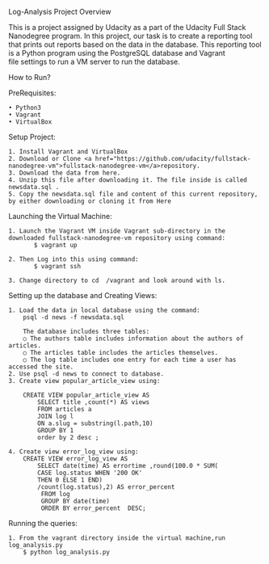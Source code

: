 Log-Analysis
Project Overview

This is a project assigned by Udacity as a part of the Udacity Full Stack Nanodegree program.
In this project, our task is to create a reporting tool that prints out reports based on the data in the database. This reporting tool is a Python program using the PostgreSQL database and Vagrant file settings to run a VM server to run the database.

How to Run?

PreRequisites:

	• Python3	
	• Vagrant	
	• VirtualBox
	
Setup Project:

	1. Install Vagrant and VirtualBox
	2. Download or Clone <a href="https://github.com/udacity/fullstack-nanodegree-vm">fullstack-nanodegree-vm</a>repository.
	3. Download the data from here.
	4. Unzip this file after downloading it. The file inside is called newsdata.sql .
	5. Copy the newsdata.sql file and content of this current repository, by either downloading or cloning it from Here
	
Launching the Virtual Machine:

	1. Launch the Vagrant VM inside Vagrant sub-directory in the downloaded fullstack-nanodegree-vm repository using command:
       	   $ vagrant up
	    
	2. Then Log into this using command:
           $ vagrant ssh
	    
	3. Change directory to cd  /vagrant and look around with ls.
	
Setting up the database and Creating Views:

	1. Load the data in local database using the command:	
	    psql -d news -f newsdata.sql
	  
	    The database includes three tables:	    
		○ The authors table includes information about the authors of articles.
		○ The articles table includes the articles themselves.
		○ The log table includes one entry for each time a user has accessed the site.		
	2. Use psql -d news to connect to database.	
	3. Create view popular_article_view using:
	
		CREATE VIEW popular_article_view AS
		    SELECT title ,count(*) AS views
		    FROM articles a
		    JOIN log l
		    ON a.slug = substring(l.path,10)
		    GROUP BY 1
		    order by 2 desc ;
		    
	4. Create view error_log_view using:	
		CREATE VIEW error_log_view AS
		    SELECT date(time) AS errortime ,round(100.0 * SUM(
			CASE log.status WHEN '200 OK'
			THEN 0 ELSE 1 END)
			/count(log.status),2) AS error_percent
		     FROM log
		     GROUP BY date(time)
		     ORDER BY error_percent  DESC;

Running the queries:

	1. From the vagrant directory inside the virtual machine,run log_analysis.py
        $ python log_analysis.py
